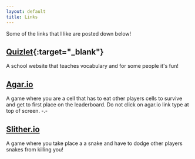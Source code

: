 ```yaml
---
layout: default
title: Links
---
```


<p class="intro">Some of the links that I like are posted down below!</p>

## [Quizlet](https://quizlet.com/168892404/5th-grade-ela-acquisition-of-vocabulary-flash-cards/){:target="_blank"}
A school website that teaches vocabulary and for some people it's fun!

## [Agar.io](http://Agar.io)

A game where you are a cell that has to eat other players cells to survive and get to first place on the leaderboard. Do not click on agar.io link type at top of screen. -.-

## [Slither.io](http://Slither.io)

A game where you take place a a snake and have to dodge other players snakes from killing you!
